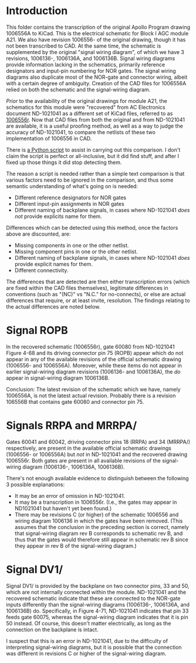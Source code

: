 # Introduction

This folder contains the transcription of the original Apollo Program drawing 1006556A to KiCad.  This is the electrical schematic for Block I AGC module A21.  We also have revision 1006556- of the original drawing, though it has not been transcribed to CAD.  At the same time, the schematic is supplemented by the original "signal wiring diagram", of which we have 3 revisions, 1006136-, 1006136A, and 1006136B.  Signal wiring diagrams provide information lacking in the schematics, primarily reference designators and input-pin numbering for NOR gates.  The signal wiring diagrams also duplicate most of the NOR-gate and connector wiring, albeit with a certain degree of ambiguity.  Creation of the CAD files for 1006556A relied on both the schematic and the signal-wiring diagram.

_Prior_ to the availability of the original drawings for module A21, the schematics for this module were "recovered" from AC Electronics document ND-1021041 as a different set of KiCad files, referred to as [1006556r](https://github.com/virtualagc/virtualagc/edit/schematics/Schematics/1006556r).  Now that CAD files from both the original and from ND-1021041 are available, it is a useful proofing method, as well as a way to judge the accuracy of ND-1021041, to compare the netlists of these two implementation of 1006556 in CAD.  

There is [a Python script](https://github.com/virtualagc/virtualagc/edit/schematics/Scripts/netlistCompare.py) to assist in carrying out this comparison.  I don't claim the script is perfect or all-inclusive, but it did find stuff, and after I fixed up those things it did stop detecting them.

The reason a script is needed rather than a simple text comparison is that various factors need to be ignored in the comparison, and thus some semantic understanding of what's going on is needed:

* Different reference designators for NOR gates
* Different input-pin assignments in NOR gates
* Different naming of backplane signals, in cases where ND-1021041 _does not_ provide explicits name for them.

Differences which can be detected using this method, once the factors above are discounted, are:

* Missing components in one or the other netlist.
* Missing component pins in one or the other netlist.
* Different naming of backplane signals, in cases where ND-1021041 _does_ provide explicit names for them.
* Different connectivity.

The differences that are detected are then either transcription errors (which are fixed within the CAD files themselves), legitimate differences in conventions (such as "(NC)" vs "N.C." for no-connects), or else are actual differences that require, or at least invite, resolution.  The findings relating to the actual differences are noted below.

# Signal ROPB

In the recovered schematic (1006556r), gate 60080 from ND-1021041 Figure 4-68 and its driving connector pin 75 (ROPB) appear which do not appear in any of the available revisions of the official schematic drawing (1006556- and 1006556A).  Moreover, while these items do not appear in earlier signal-wiring diagram revisions (1006136- and 1006136A), the _do_ appear in signal-wiring diagram 1006136B.

Conclusion:  The latest revision of the schematic which we have, namely 1006556A, is not the latest actual revision.  Probably there is a revision 106556B that contains gate 60080 and connector pin 75.

# Signals RRPA and MRRPA/

Gates 60041 and 60042, driving connector pins 18 (RRPA) and 34 (MRRPA/) respectively, are present in the available official schematic drawings (1006556- or 1006556A) but _not_ in ND-1021041 and the recovered drawing 1006556r.  Both gates are present in all available revisions of the signal-wiring diagram (1006136-, 1006136A, 1006136B).

There's not enough available evidence to distinguish between the following 3 possible explanations:

* It may be an error of omission in ND-1021041.
* It may be a transcription in 1006556r.  (I.e., the gates may appear in ND1021041 but haven't yet been found.)
* There may be revisions C (or higher) of the schematic 1006556 and wiring diagram 1006136 in which the gates have been removed.  (This assumes that the conclusion in the preceding section is correct, namely that signal-wiring diagram rev B corresponds to schematic rev B, and thus that the gates would therefore still appear in schematic rev B since they appear in rev B of the signal-wiring diagram.)

# Signal DV1/

Signal DV1/ is provided by the backplane on two connector pins, 33 and 50, which are not internally connected within the module.  ND-1021041 and the recovered schematic indicate that these are connected to the NOR-gate inputs differently than the signal-wiring diagrams (1006136-, 1006136A, and 1006136B) do.  Specifically, in Figure 4-71, ND-1021041 indicates that pin 33 feeds gate 60075, whereas the signal-wiring diagram indicates that it is pin 50 instead.  Of course, this doesn't matter electrically, as long as the connection on the backplane is intact.

I suspect that this is an error in ND-1021041, due to the difficulty of interpreting signal-wiring diagrams, but it is possible that the connection was different in revisions C or higher of the signal-wiring diagram.
